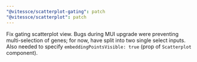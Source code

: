 ```yaml
---
"@vitessce/scatterplot-gating": patch
"@vitessce/scatterplot": patch
---
```


Fix gating scatterplot view. Bugs during MUI upgrade were preventing multi-selection of genes; for now, have split into two single select inputs. Also needed to specify `embeddingPointsVisible: true` (prop of `Scatterplot` component).
